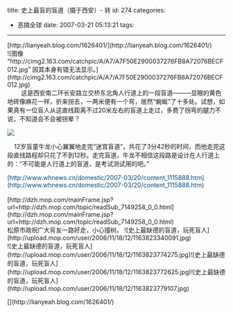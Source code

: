title: 史上最盲的盲道（摄于西安）- 转
id: 274
categories:
  - 恶搞全球
date: 2007-03-21 05:13:21
tags:
---

<div id="msgcns!9697D6160EFEBC17!981" class="bvMsg"><div>[http://lianyeah.blog.com/1626401/](http://lianyeah.blog.com/1626401/)</div>
<div>![图像 “http://cimg2.163.com/catchpic/A/A7/A7F50E2900037276FB8A72076BECF012.jpg” 因其本身有错无法显示。](http://cimg2.163.com/catchpic/A/A7/A7F50E2900037276FB8A72076BECF012.jpg)</div>
<div> 　　这是西安南二环长安路立交桥东北角人行道上的一段盲道———显眼的黄色地砖像麻花一样，折来拐去，一两米便有一个弯，居然“蜿蜒”了十多处。试想，如果真有一位盲人从这直线距离不过20米左右的盲道上走过，多费了拐弯的腿力不说，不知道会不会被拐晕？ </div>
<div>

![](http://www.whnews.cn/images/2007-03/20/xin_2103042015393772166510.jpg)
<p>    12岁盲童牛龙小心翼翼地走完“迷宫盲道”，共花了3分42秒的时间，而他走完这段直线路程却只花了不到12秒。走完盲道，牛龙不相信这段路是设计在人行道上的：“不可能是人行道上的盲道，是考试测试用的吧。”
</div>
<div><font color="#014982">[http://www.whnews.cn/domestic/2007-03/20/content_1115888.htm](http://www.whnews.cn/domestic/2007-03/20/content_1115888.htm)</font></div>
<div><font color="#014982"></font> </div>
<div><span>[http://dzh.mop.com/mainFrame.jsp?url=http://dzh.mop.com/topic/readSub_7149258_0_0.html](http://dzh.mop.com/mainFrame.jsp?url=http://dzh.mop.com/topic/readSub_7149258_0_0.html)</span></div>
<div><span>松原市政祝广大肓友一路好走，小心撞树。
![史上最缺德的盲道，玩死盲人](http://upload.mop.com/user/2006/11/18/12/1163823340091.jpg)</span></div>
<div><span>![史上最缺德的盲道，玩死盲人](http://upload.mop.com/user/2006/11/18/12/1163823774275.jpg)![史上最缺德的盲道，玩死盲人](http://upload.mop.com/user/2006/11/18/12/1163823772625.jpg)![史上最缺德的盲道，玩死盲人](http://upload.mop.com/user/2006/11/18/12/1163823779107.jpg)

</span></div>
<div><font color="#014982"></font>[](http://lianyeah.blog.com/1626401/) </div></div>